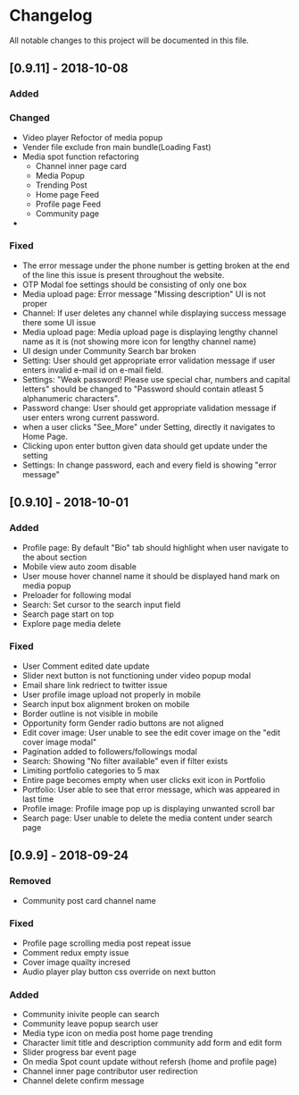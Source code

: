 # Changelog
All notable changes to this project will be documented in this file.

## [0.9.11] - 2018-10-08
### Added

### Changed
- Video player Refoctor of media popup
- Vender file exclude fron main bundle(Loading Fast)
- Media spot function  refactoring
    - Channel inner page card
    - Media Popup
    - Trending Post
    - Home page Feed
    - Profile page Feed
    - Community page
-

### Fixed
- The error message under the phone number is getting broken at the end of the line this issue is present throughout the website.
- OTP Modal foe settings should be consisting of only one box
- Media upload page: Error message "Missing description" UI is not proper
- Channel: If user deletes any channel while displaying success message there some UI issue
- Media upload page: Media upload page is displaying lengthy channel name as it is (not showing more icon for lengthy channel name)
- UI design under Community Search bar broken
- Setting: User should get appropriate error validation message if user enters invalid e-mail id on e-mail field.
- Settings: "Weak password! Please use special char, numbers and capital letters" should be changed to "Password should contain atleast 5 alphanumeric characters".
- Password change: User should get appropriate validation message if user enters wrong current password.
- when a user clicks "See_More" under Setting, directly it navigates to Home Page.
- Clicking upon enter button given data should get update under the setting
- Settings: In change password, each and every field is showing "error message"

## [0.9.10] - 2018-10-01

### Added
- Profile page: By default "Bio" tab should highlight when user navigate to the about section
- Mobile view auto zoom disable
- User mouse hover channel name it should be displayed hand mark on media popup
- Preloader for following modal
- Search: Set cursor to the search input field
- Search page start on top
- Explore page media delete

### Fixed
- User Comment edited date update
- Slider next button is not functioning under video popup modal
- Email share link redriect to twitter issue
- User profile image upload not properly in mobile
- Search input box alignment broken on mobile
- Border outline is not visible in mobile
- Opportunity form Gender radio buttons are not aligned
- Edit cover image: User unable to see the edit cover image on the "edit cover image modal"
- Pagination added to followers/followings modal
- Search: Showing "No filter available" even if filter exists
- Limiting portfolio categories to 5 max
- Entire page becomes empty when user clicks exit icon in Portfolio
- Portfolio: User able to see that error message, which was appeared in last time
- Profile image: Profile image pop up is displaying unwanted scroll bar
- Search page: User unable to delete the media content under search page

## [0.9.9] - 2018-09-24

### Removed
- Community post card channel name

### Fixed
- Profile page scrolling media post repeat issue
- Comment redux empty issue
- Cover image quailty incresed
- Audio player play button css override on next button

### Added
- Community inivite people can search
- Community leave popup search user
- Media type icon on media post home page trending
- Character limit title and description community add form and edit form
- Slider progress bar event page
- On media Spot count update without refersh (home and profile page)
- Channel inner page contributor user redirection
- Channel delete confirm message 
